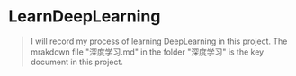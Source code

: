 # LearnDeepLearning

> I will record my process of learning DeepLearning in this project.
> The mrakdown file "深度学习.md" in the folder "深度学习" is the key document in this project.
